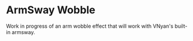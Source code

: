 # ArmSway Wobble

Work in progress of an arm wobble effect that will work with VNyan's built-in armsway. 